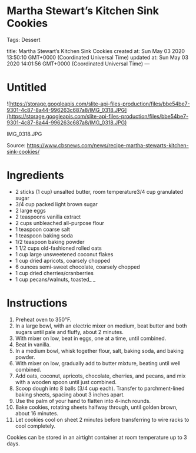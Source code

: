 # Martha Stewart’s Kitchen Sink Cookies

Tags: Dessert

title: Martha Stewart’s Kitchen Sink Cookies created at: Sun May 03 2020 13:50:10 GMT+0000 (Coordinated Universal Time) updated at: Sun May 03 2020 14:01:56 GMT+0000 (Coordinated Universal Time) —

# Untitled

![https://storage.googleapis.com/slite-api-files-production/files/bbe54be7-9301-4c87-8a44-996263c687a8/IMG_0318.JPG](https://storage.googleapis.com/slite-api-files-production/files/bbe54be7-9301-4c87-8a44-996263c687a8/IMG_0318.JPG)

IMG_0318.JPG

Source: https://www.cbsnews.com/news/recipe-martha-stewarts-kitchen-sink-cookies/

# Ingredients

- 2 sticks (1 cup) unsalted butter, room temperature3/4 cup granulated sugar
- 3/4 cup packed light brown sugar
- 2 large eggs
- 2 teaspoons vanilla extract
- 2 cups unbleached all-purpose flour
- 1 teaspoon coarse salt
- 1 teaspoon baking soda
- 1/2 teaspoon baking powder
- 1 1/2 cups old-fashioned rolled oats
- 1 cup large unsweetened coconut flakes
- 1 cup dried apricots, coarsely chopped
- 6 ounces semi-sweet chocolate, coarsely chopped
- 1 cup dried cherries/cranberries
- 1 cup pecans/walnuts, toasted_ _

# Instructions

1. Preheat oven to 350°F.
2. In a large bowl, with an electric mixer on medium, beat butter and both sugars until pale and fluffy, about 2 minutes.
3. With mixer on low, beat in eggs, one at a time, until combined.
4. Beat in vanilla.
5. In a medium bowl, whisk together flour, salt, baking soda, and baking powder.
6. With mixer on low, gradually add to butter mixture, beating until well combined.
7. Add oats, coconut, apricots, chocolate, cherries, and pecans, and mix with a wooden spoon until just combined.
8. Scoop dough into 8 balls (3/4 cup each). Transfer to parchment-lined baking sheets, spacing about 3 inches apart.
9. Use the palm of your hand to flatten into 4-inch rounds.
10. Bake cookies, rotating sheets halfway through, until golden brown, about 16 minutes.
11. Let cookies cool on sheet 2 minutes before transferring to wire racks to cool completely.

Cookies can be stored in an airtight container at room temperature up to 3 days.